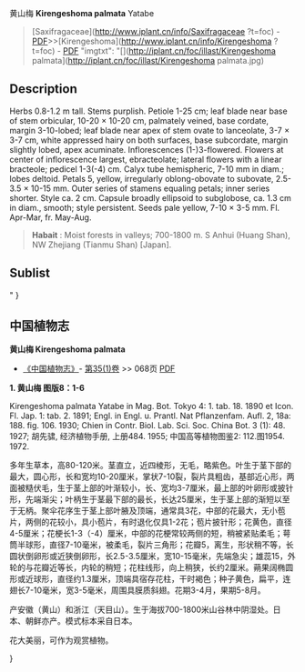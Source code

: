 黄山梅 **Kirengeshoma palmata** Yatabe

> [Saxifragaceae](http://www.iplant.cn/info/Saxifragaceae ?t=foc) - [PDF](http://iplant.cn/foc/pdf/Saxifragaceae.pdf)>>[Kirengeshoma](http://www.iplant.cn/info/Kirengeshoma ?t=foc) - [PDF](http://www.iplant.cn/foc/pdf/Kirengeshoma.pdf)
  "imgtxt": "[](http://iplant.cn/foc/illast/Kirengeshoma palmata](http://iplant.cn/foc/illast/Kirengeshoma palmata.jpg)

## Description

Herbs 0.8-1.2 m tall. Stems purplish. Petiole 1-25 cm; leaf blade near base of stem orbicular, 10-20 × 10-20 cm, palmately veined, base cordate, margin 3-10-lobed; leaf blade near apex of stem ovate to lanceolate, 3-7 × 3-7 cm, white appressed hairy on both surfaces, base subcordate, margin slightly lobed, apex acuminate. Inflorescences (1-)3-flowered. Flowers at center of inflorescence largest, ebracteolate; lateral flowers with a linear bracteole; pedicel 1-3(-4) cm. Calyx tube hemispheric, 7-10 mm in diam.; lobes deltoid. Petals 5, yellow, irregularly oblong-obovate to subovate, 2.5-3.5 × 10-15 mm. Outer series of stamens equaling petals; inner series shorter. Style ca. 2 cm. Capsule broadly ellipsoid to subglobose, ca. 1.3 cm in diam., smooth; style persistent. Seeds pale yellow, 7-10 × 3-5 mm. Fl. Apr-Mar, fr. May-Aug.

> **Habait** : 
> Moist forests in valleys; 700-1800 m. S Anhui (Huang Shan), NW Zhejiang (Tianmu Shan) [Japan].

## Sublist
"
}
## 中国植物志

**黄山梅 Kirengeshoma palmata**

* [《中国植物志》](http://www.iplant.cn/frps)- [第35(1)卷](http://www.iplant.cn/frps/vol/35(1)) >> 068页 [PDF](http://www.iplant.cn/frps/pdf/35(1)/068.PDF)

**1. 黄山梅 图版8：1-6**

Kirengeshoma palmata Yatabe in Mag. Bot. Tokyo 4: 1. tab. 18. 1890 et Icon. Fl. Jap. 1: tab. 2. 1891; Engl. in Engl. u. Prantl. Nat Pflanzenfam. Aufl. 2, 18a: 188. fig. 106. 1930; Chien in Contr. Biol. Lab. Sci. Soc. China Bot. 3 (1): 48. 1927; 胡先骕, 经济植物手册, 上册484. 1955; 中国高等植物图鉴2: 112.图1954. 1972.

多年生草本，高80-120米。茎直立，近四棱形，无毛，略紫色。叶生于茎下部的最大，圆心形，长和宽均10-20厘米，掌状7-10裂，裂片具粗齿，基部近心形，两面被糙伏毛，生于茎上部的叶渐较小，长、宽均3-7厘米，最上部的叶卵形或披针形，先端渐尖；叶柄生于茎最下部的最长，长达25厘米，生于茎上部的渐短以至于无柄。聚伞花序生于茎上部叶腋及顶端，通常具3花，中部的花最大，无小苞片，两侧的花较小，具小苞片，有时退化仅具1-2花；苞片披针形；花黄色，直径4-5厘米；花梗长1-3（-4）厘米，中部的花梗常较两侧的短，稍被紧贴柔毛；萼筒半球形，直径7-10毫米，被柔毛，裂片三角形；花瓣5，离生，形状稍不等，长圆状倒卵形或近狭倒卵形，长2.5-3.5厘米，宽10-15毫米，先端急尖；雄蕊15，外轮的与花瓣近等长，内轮的稍短；花柱线形，向上稍狭，长约2厘米。蒴果阔椭圆形或近球形，直径约1.3厘米，顶端具宿存花柱，干时褐色；种子黄色，扁平，连翅长7-10毫米，宽3-5毫米，周围具膜质斜翅。花期3-4月，果期5-8月。

产安徽（黄山）和浙江（天目山）。生于海拔700-1800米山谷林中阴湿处。日本、朝鲜亦产。模式标本采自日本。

花大美丽，可作为观赏植物。

}